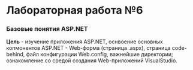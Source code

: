 # Лабораторная работа №6
### Базовые понятия ASP.NET
**Цель** - изучение приложения ASP.NET, оснвоение основных копмонентов ASP.NET - Web-форма (страница .aspx), страница code-behind, файл конфигурации Web.config, важнейшие директории; ознакомление со средой создания Web-приложений VisualStudio.